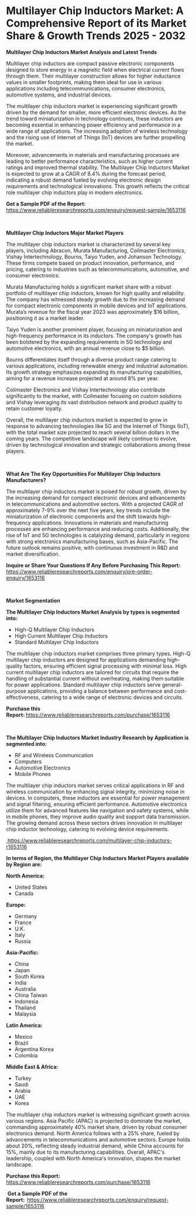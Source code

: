 <p><h1>Multilayer Chip Inductors Market: A Comprehensive Report of its Market Share & Growth Trends 2025 - 2032</h1></p><p><strong>Multilayer Chip Inductors Market Analysis and Latest Trends</strong></p>
<p><p>Multilayer chip inductors are compact passive electronic components designed to store energy in a magnetic field when electrical current flows through them. Their multilayer construction allows for higher inductance values in smaller footprints, making them ideal for use in various applications including telecommunications, consumer electronics, automotive systems, and industrial devices. </p><p>The multilayer chip inductors market is experiencing significant growth driven by the demand for smaller, more efficient electronic devices. As the trend toward miniaturization in technology continues, these inductors are becoming essential in enhancing power efficiency and performance in a wide range of applications. The increasing adoption of wireless technology and the rising use of Internet of Things (IoT) devices are further propelling the market.</p><p>Moreover, advancements in materials and manufacturing processes are leading to better performance characteristics, such as higher current ratings and improved thermal stability. The Multilayer Chip Inductors Market is expected to grow at a CAGR of 8.4% during the forecast period, indicating a robust demand fueled by evolving electronic design requirements and technological innovations. This growth reflects the critical role multilayer chip inductors play in modern electronics.</p></p>
<p><strong>Get a Sample PDF of the Report:&nbsp;</strong> <a href="https://www.reliableresearchreports.com/enquiry/request-sample/1653116?utm_campaign=34&utm_medium=2&utm_source=Github&utm_content=ia&utm_term=16042025&utm_id=multilayer-chip-inductors">https://www.reliableresearchreports.com/enquiry/request-sample/1653116</a></p>
<p>&nbsp;</p>
<p><strong>Multilayer Chip Inductors Major Market Players</strong></p>
<p><p>The multilayer chip inductors market is characterized by several key players, including Abracon, Murata Manufacturing, Coilmaster Electronics, Vishay Intertechnology, Bourns, Taiyo Yuden, and Johanson Technology. These firms compete based on product innovation, performance, and pricing, catering to industries such as telecommunications, automotive, and consumer electronics.</p><p>Murata Manufacturing holds a significant market share with a robust portfolio of multilayer chip inductors, known for high quality and reliability. The company has witnessed steady growth due to the increasing demand for compact electronic components in mobile devices and IoT applications. Murata’s revenue for the fiscal year 2023 was approximately $16 billion, positioning it as a market leader.</p><p>Taiyo Yuden is another prominent player, focusing on miniaturization and high-frequency performance in its inductors. The company's growth has been bolstered by the expanding requirements in 5G technology and automotive electronics, with an annual revenue close to $5 billion.</p><p>Bourns differentiates itself through a diverse product range catering to various applications, including renewable energy and industrial automation. Its growth strategy emphasizes expanding its manufacturing capabilities, aiming for a revenue increase projected at around 8% per year.</p><p>Coilmaster Electronics and Vishay Intertechnology also contribute significantly to the market, with Coilmaster focusing on custom solutions and Vishay leveraging its vast distribution network and product quality to retain customer loyalty. </p><p>Overall, the multilayer chip inductors market is expected to grow in response to advancing technologies like 5G and the Internet of Things (IoT), with the total market size projected to reach several billion dollars in the coming years. The competitive landscape will likely continue to evolve, driven by technological innovation and strategic collaborations among these players.</p></p>
<p>&nbsp;</p>
<p><strong>What Are The Key Opportunities For Multilayer Chip Inductors Manufacturers?</strong></p>
<p><p>The multilayer chip inductors market is poised for robust growth, driven by the increasing demand for compact electronic devices and advancements in telecommunications and automotive sectors. With a projected CAGR of approximately 7-9% over the next five years, key trends include the miniaturization of electronic components and the shift towards high-frequency applications. Innovations in materials and manufacturing processes are enhancing performance and reducing costs. Additionally, the rise of IoT and 5G technologies is catalyzing demand, particularly in regions with strong electronics manufacturing bases, such as Asia-Pacific. The future outlook remains positive, with continuous investment in R&D and market diversification.</p></p>
<p><strong>Inquire or Share Your Questions If Any Before Purchasing This Report:</strong> <a href="https://www.reliableresearchreports.com/enquiry/pre-order-enquiry/1653116?utm_campaign=34&utm_medium=2&utm_source=Github&utm_content=ia&utm_term=16042025&utm_id=multilayer-chip-inductors">https://www.reliableresearchreports.com/enquiry/pre-order-enquiry/1653116</a></p>
<p>&nbsp;</p>
<p><strong>Market Segmentation</strong></p>
<p><strong>The Multilayer Chip Inductors Market Analysis by types is segmented into:</strong></p>
<p><ul><li>High-Q Multilayer Chip Inductors</li><li>High Current Multilayer Chip Inductors</li><li>Standard Multilayer Chip Inductors</li></ul></p>
<p><p>The multilayer chip inductors market comprises three primary types. High-Q multilayer chip inductors are designed for applications demanding high-quality factors, ensuring efficient signal processing with minimal loss. High current multilayer chip inductors are tailored for circuits that require the handling of substantial current without overheating, making them suitable for power applications. Standard multilayer chip inductors serve general-purpose applications, providing a balance between performance and cost-effectiveness, catering to a wide range of electronic devices and circuits.</p></p>
<p><strong>Purchase this Report:&nbsp;</strong><a href="https://www.reliableresearchreports.com/purchase/1653116?utm_campaign=34&utm_medium=2&utm_source=Github&utm_content=ia&utm_term=16042025&utm_id=multilayer-chip-inductors">https://www.reliableresearchreports.com/purchase/1653116</a></p>
<p>&nbsp;</p>
<p><strong>The Multilayer Chip Inductors Market Industry Research by Application is segmented into:</strong></p>
<p><ul><li>RF and Wireless Communication</li><li>Computers</li><li>Automotive Electronics</li><li>Mobile Phones</li></ul></p>
<p><p>The multilayer chip inductors market serves critical applications in RF and wireless communication by enhancing signal integrity, minimizing noise in devices. In computers, these inductors are essential for power management and signal filtering, ensuring efficient performance. Automotive electronics utilize them for advanced features like navigation and safety systems, while in mobile phones, they improve audio quality and support data transmission. The growing demand across these sectors drives innovation in multilayer chip inductor technology, catering to evolving device requirements.</p></p>
<p><a href="https://www.reliableresearchreports.com/multilayer-chip-inductors-r1653116?utm_campaign=34&utm_medium=2&utm_source=Github&utm_content=ia&utm_term=16042025&utm_id=multilayer-chip-inductors">&nbsp;https://www.reliableresearchreports.com/multilayer-chip-inductors-r1653116</a></p>
<p><strong>In terms of Region, the Multilayer Chip Inductors Market Players available by Region are:</strong></p>
<p>
    <p> <strong> North America: </strong>
        <ul>
            <li>United States</li>
            <li>Canada</li>
        </ul>
        </p> 
    <p> <strong> Europe: </strong>
        <ul>
            <li>Germany</li>
            <li>France</li>
            <li>U.K.</li>
            <li>Italy</li>
            <li>Russia</li>
        </ul>
        </p> 
    <p> <strong> Asia-Pacific: </strong>
        <ul>
            <li>China</li>
            <li>Japan</li>
            <li>South Korea</li>
            <li>India</li>
            <li>Australia</li>
            <li>China Taiwan</li>
            <li>Indonesia</li>
            <li>Thailand</li>
            <li>Malaysia</li>
        </ul>
        </p> 
    <p> <strong> Latin America: </strong>
        <ul>
            <li>Mexico</li>
            <li>Brazil</li>
            <li>Argentina Korea</li>
            <li>Colombia</li>
        </ul>
        </p> 
    <p> <strong> Middle East & Africa: </strong>
        <ul>
            <li>Turkey</li>
            <li>Saudi</li>
            <li>Arabia</li>
            <li>UAE</li>
            <li>Korea</li>
        </ul>
    </p>
    </p>
<p><p>The multilayer chip inductors market is witnessing significant growth across various regions. Asia Pacific (APAC) is projected to dominate the market, commanding approximately 40% market share, driven by robust consumer electronics demand. North America follows with a 25% share, fueled by advancements in telecommunications and automotive sectors. Europe holds about 20%, reflecting steady industrial demand, while China accounts for 15%, mainly due to its manufacturing capabilities. Overall, APAC's leadership, coupled with North America's innovation, shapes the market landscape.</p></p>
<p><strong>Purchase this Report: </strong><a href="https://www.reliableresearchreports.com/purchase/1653116?utm_campaign=34&utm_medium=2&utm_source=Github&utm_content=ia&utm_term=16042025&utm_id=multilayer-chip-inductors">https://www.reliableresearchreports.com/purchase/1653116</a></p>
<p>&nbsp;<strong>Get a Sample PDF of the Report:&nbsp;&nbsp;</strong><a href="https://www.reliableresearchreports.com/enquiry/request-sample/1653116?utm_campaign=34&utm_medium=2&utm_source=Github&utm_content=ia&utm_term=16042025&utm_id=multilayer-chip-inductors">https://www.reliableresearchreports.com/enquiry/request-sample/1653116</a></p>
<p><strong></strong></p>
<p><p></p><p></p><p></p></p>